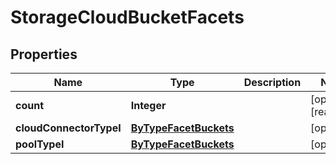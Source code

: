 

# StorageCloudBucketFacets

## Properties

Name | Type | Description | Notes
------------ | ------------- | ------------- | -------------
**count** | **Integer** |  |  [optional] [readonly]
**cloudConnectorTypeI** | [**ByTypeFacetBuckets**](ByTypeFacetBuckets.md) |  |  [optional]
**poolTypeI** | [**ByTypeFacetBuckets**](ByTypeFacetBuckets.md) |  |  [optional]



